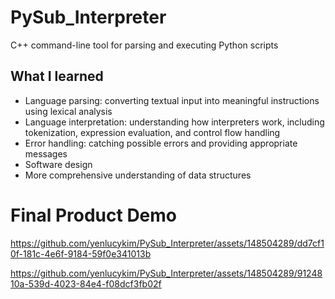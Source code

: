 # PySub_Interpreter
C++ command-line tool for parsing and executing Python scripts

## What I learned 

* Language parsing: converting textual input into meaningful instructions using lexical analysis
* Language interpretation: understanding how interpreters work, including tokenization, expression evaluation, and control flow handling
* Error handling: catching possible errors and providing appropriate messages
* Software design
* More comprehensive understanding of data structures 


# Final Product Demo

https://github.com/yenlucykim/PySub_Interpreter/assets/148504289/dd7cf10f-181c-4e6f-9184-59f0e341013b




https://github.com/yenlucykim/PySub_Interpreter/assets/148504289/9124810a-539d-4023-84e4-f08dcf3fb02f

